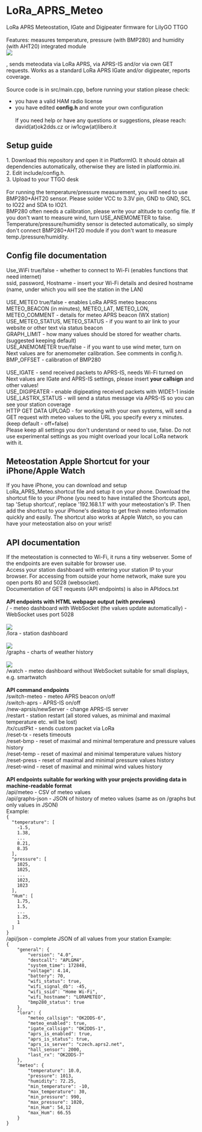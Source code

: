 # LoRa_APRS_Meteo
LoRa APRS Meteostation, IGate and Digipeater firmware for LilyGO TTGO<br><br>
Features: measures temperature, pressure (with BMP280) and humidity (with AHT20) integrated module
<br>
<img src="https://github.com/iw1cgw/LoRa_APRS_Meteo_dds-cgw/blob/main/img/bmp280+aht20.jpg">
<br>

, sends meteodata via LoRa APRS, via APRS-IS and/or via own GET requests. Works as a standard LoRa APRS IGate and/or digipeater, reports coverage.<br><br>
Source code is in src/main.cpp, before running your station please check:<br>
- you have a valid HAM radio license
- you have edited <b>config.h</b> and wrote your own configuration
<br><br>
If you need help or have any questions or suggestions, please reach: david(at)ok2dds.cz or iw1cgw(at)libero.it
<h2>Setup guide</h2>
1. Download this repository and open it in PlatformIO. It should obtain all dependencies automatically, otherwise they are listed in platformio.ini.<br>
2. Edit include/config.h.<br>
3. Upload to your TTGO desk<br><br>
For running the temperature/pressure measurement, you will need to use BMP280+AHT20 sensor. Please solder VCC to 3.3V pin, GND to GND, SCL to IO22 and SDA to IO21.<br>
BMP280 often needs a calibration, please write your altitude to config file. If you don't want to measure wind, turn USE_ANEMOMETER to false. Temperature/pressure/humidity sensor is detected automatically, so simply don't connect BMP280+AHT20 module if you don't want to measure temp./pressure/humidity.<br>
<h2>Config file documentation</h2>
Use_WiFi true/false - whether to connect to Wi-Fi (enables functions that need internet)<br>
ssid, password, Hostname - insert your Wi-Fi details and desired hostname (name, under which you will see the station in the LAN)<br><br>
USE_METEO true/false - enables LoRa APRS meteo beacons<br>
METEO_BEACON (in minutes), METEO_LAT, METEO_LON, METEO_COMMENT - details for meteo APRS beacon (WX station)<br>
USE_METEO_STATUS, METEO_STATUS - if you want to air link to your website or other text via status beacon<br>
GRAPH_LIMIT - how many values should be stored for weather charts. (suggested keeping default)<br>
USE_ANEMOMETER true/false - if you want to use wind meter, turn on<br>
Next values are for anemometer calibration. See comments in config.h.<br>
BMP_OFFSET - calibration of BMP280<br><br>
USE_IGATE - send received packets to APRS-IS, needs Wi-Fi turned on<br>
Next values are IGate and APRS-IS settings, please insert <b>your callsign</b> and other values!<br>
USE_DIGIPEATER - enable digipeating received packets with WIDE1-1 inside<br>
USE_LASTRX_STATUS - will send a status message via APRS-IS so you can see your station coverage<br>
HTTP GET DATA UPLOAD - for working with your own systems, will send a GET request with meteo values to the URL you specify every x minutes. (keep default - off=false)<br>
Please keep all settings you don't understand or need to use, false. Do not use experimental settings as you might overload your local LoRa network with it.<br>
<h2>Meteostation Apple Shortcut for your iPhone/Apple Watch</h2>
If you have iPhone, you can download and setup LoRa_APRS_Meteo.shortcut file and setup it on your phone. Download the shortcut file to your iPhone (you need to have installed the Shortcuts app), tap 'Setup shortcut', replace '192.168.1.1' with your meteostation's IP. Then add the shortcut to your iPhone's desktop to get fresh meteo information quickly and easily. The shortcut also works at Apple Watch, so you can have your meteostation also on your wrist!
<h2>API documentation</h2>
If the meteostation is connected to Wi-Fi, it runs a tiny webserver. Some of the endpoints are even suitable for browser use.<br>Access your station dashboard with entering your station IP to your browser. For accessing from outside your home network, make sure you open ports 80 and 5028 (websocket).<br>Documentation of GET requests (API endpoints) is also in APIdocs.txt<br><br>
<b>API endpoints with HTML webpage output (with previews)</b><br>
/ - meteo dashboard with WebSocket (the values update automatically) - WebSocket uses port 5028<br><br>
<img src="https://github.com/iw1cgw/LoRa_APRS_Meteo_dds-cgw/blob/main/img/meteo.jpg"><br>
/lora - station dashboard<br><br>
<img src="https://github.com/iw1cgw/LoRa_APRS_Meteo_dds-cgw/blob/main/img/dashboard.jpg"><br>
/graphs - charts of weather history<br><br>
<img src="https://github.com/ddaqua6/LoRa_APRS_Meteo/blob/main/img/charts.png"><br>
/watch - meteo dashboard without WebSocket suitable for small displays, e.g. smartwatch<br><br>
<b>API command endpoints</b><br>
/switch-meteo - meteo APRS beacon on/off<br>
/switch-aprs - APRS-IS on/off<br>
/new-aprsis/newServer - change APRS-IS server<br>
/restart - station restart (all stored values, as minimal and maximal temperature etc. will be lost)<br>
/tx/custPkt - sends custom packet via LoRa<br>
/reset-tx - resets timeouts<br>
/reset-bmp - reset of maximal and minimal temperature and pressure values history<br>
/reset-temp - reset of maximal and minimal temperature values history<br>
/reset-press - reset of maximal and minimal pressure values history<br>
/reset-wind - reset of maximal and minimal wind values history<br><br>
<b>API endpoints suitable for working with your projects providing data in machine-readable format</b><br>
/api/meteo - CSV of meteo values<br>
/api/graphs-json - JSON of history of meteo values (same as on /graphs but only values in JSON)<br>
Example:
<code>
{
  "temperature": [
    -1.5,
    1.38,
    ...
    8.21,
    8.35
  ],
  "pressure": [
    1025,
    1025,
    ...
    1023,
    1023
  ],
  "Hum": [
    1.75,
    1.5,
    ...
    1.25,
    1
  ]
}
</code>
/api/json - complete JSON of all values from your station
Example:
<code>
{
	"general": {
		"version": "4.0",
		"destcall": "APLGM4",
		"system_time": 172848,
		"voltage": 4.14,
		"battery": 70,
		"wifi_status": true,
		"wifi_signal_db": -45,
		"wifi_ssid": "Home Wi-Fi",
		"wifi_hostname": "LORAMETEO",
		"bmp280_status": true
	},
	"lora": {
		"meteo_callsign": "OK2DDS-6",
		"meteo_enabled": true,
		"igate_callsign": "OK2DDS-1",
		"aprs_is_enabled": true,
		"aprs_is_status": true,
		"aprs_is_server": "czech.aprs2.net",
		"hall_sensor": 2000,
		"last_rx": "OK2DDS-7"
	},
	"meteo": {
		"temperature": 10.0,
		"pressure": 1013,
		"humidity": 72.25,
		"min_temperature": -10,
		"max_temperature": 30,
		"min_pressure": 990,
		"max_pressure": 1020,
		"min_Hum": 54,12
		"max_Hum": 66.55
	}
}
</code>
